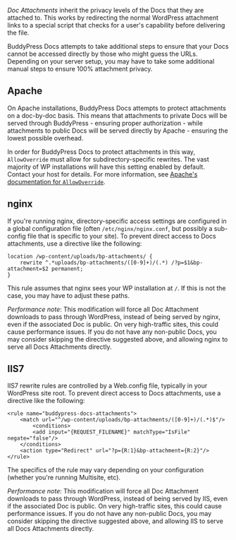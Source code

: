 _Doc Attachments_ inherit the privacy levels of the Docs that they are attached to. This works by redirecting the normal WordPress attachment links to a special script that checks for a user's capability before delivering the file.

BuddyPress Docs attempts to take additional steps to ensure that your Docs cannot be accessed directly by those who might guess the URLs. Depending on your server setup, you may have to take some additional manual steps to ensure 100% attachment privacy.

## Apache

On Apache installations, BuddyPress Docs attempts to protect attachments on a doc-by-doc basis. This means that attachments to private Docs will be served through BuddyPress - ensuring proper authorization - while attachments to public Docs will be served directly by Apache - ensuring the lowest possible overhead.

In order for BuddyPress Docs to protect attachments in this way, `AllowOverride` must allow for subdirectory-specific rewrites. The vast majority of WP installations will have this setting enabled by default. Contact your host for details. For more information, see <a href="https://httpd.apache.org/docs/current/mod/core.html#allowoverride">Apache's documentation for `AllowOverride`</a>.

## nginx

If you're running nginx, directory-specific access settings are configured in a global configuration file (often `/etc/nginx/nginx.conf`, but possibly a sub-config file that is specific to your site). To prevent direct access to Docs attachments, use a directive like the following:

    location /wp-content/uploads/bp-attachments/ {
        rewrite ^.*uploads/bp-attachments/([0-9]+)/(.*) /?p=$1&bp-attachment=$2 permanent;
    }

This rule assumes that nginx sees your WP installation at `/`. If this is not the case, you may have to adjust these paths.

*Performance note*: This modification will force all Doc Attachment downloads to pass through WordPress, instead of being served by nginx, even if the associated Doc is public. On very high-traffic sites, this could cause performance issues. If you do not have any non-public Docs, you may consider skipping the directive suggested above, and allowing nginx to serve all Docs Attachments directly.

## IIS7

IIS7 rewrite rules are controlled by a Web.config file, typically in your WordPress site root. To prevent direct access to Docs attachments, use a directive like the following:

    <rule name="buddypress-docs-attachments">
        <match url="^/wp-content/uploads/bp-attachments/([0-9]+)/(.*)$"/>
            <conditions>
	        <add input="{REQUEST_FILENAME}" matchType="IsFile" negate="false"/>
	    </conditions>
        <action type="Redirect" url="?p={R:1}&bp-attachment={R:2}"/>
    </rule>

The specifics of the rule may vary depending on your configuration (whether you're running Multisite, etc).

*Performance note*: This modification will force all Doc Attachment downloads to pass through WordPress, instead of being served by IIS, even if the associated Doc is public. On very high-traffic sites, this could cause performance issues. If you do not have any non-public Docs, you may consider skipping the directive suggested above, and allowing IIS to serve all Docs Attachments directly.
